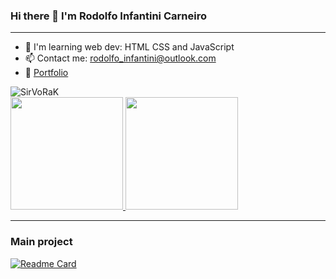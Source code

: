 ### Hi there 👋 I'm Rodolfo Infantini Carneiro
<hr>

- 🌱 I'm learning web dev: HTML CSS and JavaScript
- 📫 Contact me: rodolfo_infantini@outlook.com
- 🎨 [Portfolio](https://sirvorak.github.io)

<img src="https://komarev.com/ghpvc/?username=SirVoRaK&color=green" alt="SirVoRaK"> 

<div>
	<a href="https://github.com/SirVoRaK/">
		<img height="180em" src="https://github-readme-stats.vercel.app/api?username=SirVoRaK&show_icons=true&theme=dracula&include_all_commits=true&count_private=true">
		<img height="180em" src="https://github-readme-stats.vercel.app/api/top-langs/?username=SirVoRaK&layout=compact&theme=dracula&langs_count=16">
	</a>
</div>

<hr>

### Main project
[![Readme Card](https://github-readme-stats.vercel.app/api/pin/?username=SirVoRaK&repo=JS-Chess-Stockfish-Puzzles&theme=dracula)](https://github.com/SirVoRaK/JS-Chess-Stockfish-Puzzles)
